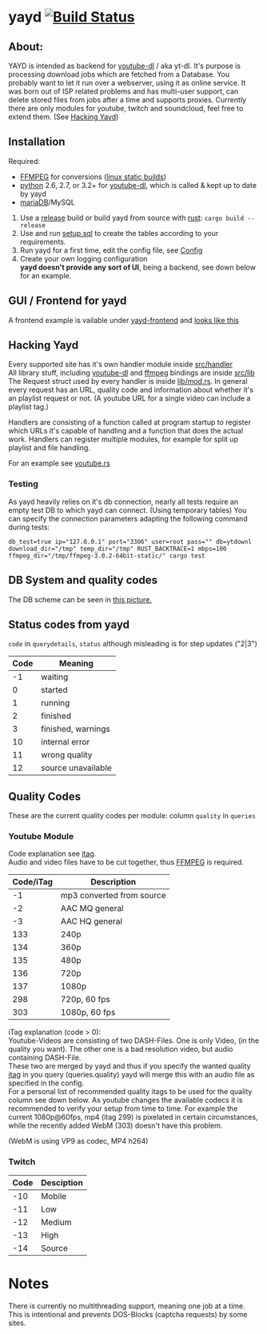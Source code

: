 # yayd [![Build Status](https://travis-ci.org/0xpr03/yayd.svg?branch=master)](https://travis-ci.org/0xpr03/yayd)

## About:  
YAYD is intended as backend for [youtube-dl] / aka yt-dl. It's purpose is processing download jobs which are fetched from a Database. You probably want to
let it run over a webserver, using it as online service.
It was born out of ISP related problems and has multi-user support, can delete stored files from jobs after a time and supports proxies.
Currently there are only modules for youtube, twitch and soundcloud, feel free to extend them. (See [Hacking Yayd](#hacking-yayd))

## Installation

Required:  
* [FFMPEG] for conversions ([linux static builds](https://www.johnvansickle.com/ffmpeg/))
* [python] 2.6, 2.7, or 3.2+ for [youtube-dl], which is called & kept up to date by yayd
* [mariaDB]/MySQL

1. Use a [release] build or build yayd from source with [rust]: `cargo build --release`
2. Use and run [setup.sql] to create the tables according to your requirements.
3. Run yayd for a first time, edit the config file, see [Config](config.md)
4. Create your own logging configuration  
**yayd doesn't provide any sort of UI**, being a backend, see down below for an example.

## GUI / Frontend for yayd

A frontend example is vailable under [yayd-frontend] and [looks like this](docs/yayd_gui.png)

## Hacking Yayd

Every supported site has it's own handler module inside [src/handler](src/handler/)  
All library stuff, including [youtube-dl] and [ffmpeg] bindings are inside [src/lib](src/lib/)  
The Request struct used by every handler is inside [lib/mod.rs](src/lib/mod.rs#L36).
In general every request has an URL, quality code and information about whether it's an playlist request or not.
(A youtube URL for a single video can include a playlist tag.)

Handlers are consisting of a function called at program startup to register which URLs it's capable of handling
and a function that does the actual work. Handlers can register multiple modules, for example for split up playlist and file handling.

For an example see [youtube.rs](src/handler/youtube.rs)

### Testing

As yayd heavily relies on it's db connection, nearly all tests require an empty test DB to which yayd can connect. (Using temporary tables)
You can specify the connection parameters adapting the following command during tests:
```
db_test=true ip="127.0.0.1" port="3306" user=root pass="" db=ytdownl download_dir="/tmp" temp_dir="/tmp" RUST_BACKTRACE=1 mbps=100 ffmpeg_dir="/tmp/ffmpeg-3.0.2-64bit-static/" cargo test
```

## DB System and quality codes

The DB scheme can be seen in [this picture.](docs/rdm.svg)

## Status codes from yayd
`code` in `querydetails`, `status` although misleading is for step updates ("2|3")

| Code | Meaning |
|---|---|
| -1 | waiting |
| 0 | started |
| 1 | running |
| 2 | finished |
| 3 | finished, warnings |
| 10 | internal error |
| 11 | wrong quality |
| 12 | source unavailable |

## Quality Codes

These are the current quality codes per module:
column `quality` in `queries`

### Youtube Module

Code explanation see [itag](https://en.wikipedia.org/wiki/YouTube#Quality_and_formats).  
Audio and video files have to be cut together, thus [FFMPEG] is required.

| Code/iTag | Description |
| --- | --- |
| -1 | mp3 converted from source |
| -2 | AAC MQ general |
| -3 | AAC HQ general |
| 133 | 240p |
| 134 | 360p |
| 135 | 480p |
| 136 | 720p |
| 137 | 1080p |
| 298 | 720p, 60 fps |
| 303 | 1080p, 60 fps |

iTag explanation (code > 0):  
Youtube-Videos are consisting of two DASH-Files. One is only Video, (in the quality you want).
The other one is a bad resolution video, but audio containing DASH-File.  
These two are merged by yayd and thus if you specify the wanted quality [itag] in you query (queries.quality) 
yayd will merge this with an audio file as specified in the config.  
For a personal list of recommended quality itags to be used for the quality column see down below.
As youtube changes the available codecs it is recommended to verify your setup from time to time.
For example the current 1080p@60fps, mp4 (itag 299) is pixelated in certain circumstances, while the recently added
WebM (303) doesn't have this problem.  
  
(WebM is using VP9 as codec, MP4 h264)

### Twitch

| Code | Desciption |
| --- | --- |
| -10 | Mobile |
| -11 | Low |
| -12 | Medium |
| -13 | High |
| -14 | Source |

# Notes

There is currently no multithreading support, meaning one job at a time. This is intentional and prevents DOS-Blocks (captcha requests) by some sites.

   [youtube-dl]: <https://yt-dl.org>
   [FFMPEG]: <http://ffmpeg.org/>
   [mariadb]: <https://mariadb.org/>
   [rust]: <http://rust-lang.org/>
   [yayd-frontend]: <https://github.com/0xpr03/yayd-frontend>
   [release]: <https://github.com/0xpr03/yayd/releases>
   [setup.sql]: <setup.sql>
   [itag]: <https://en.wikipedia.org/wiki/YouTube#Quality_and_formats>
   [python]: <https://www.python.org/>
